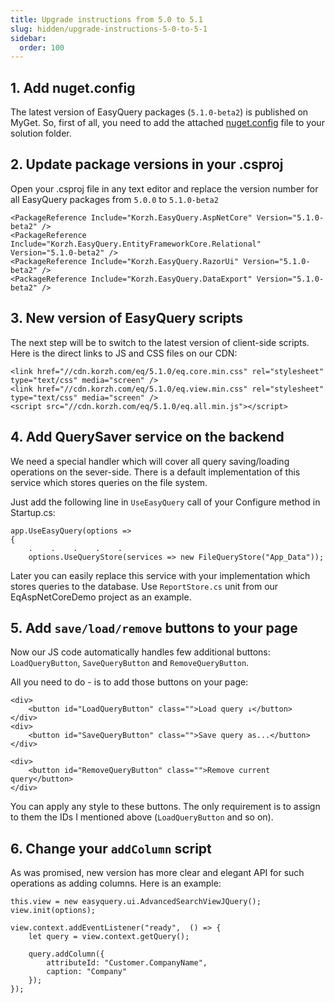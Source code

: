 ```yaml
---
title: Upgrade instructions from 5.0 to 5.1
slug: hidden/upgrade-instructions-5-0-to-5-1
sidebar:
  order: 100
---
```


## 1. Add nuget.config

The latest version of EasyQuery packages (`5.1.0-beta2`) is published on MyGet. 
So, first of all, you need to add the attached [nuget.config](https://korzh.com/static/nuget.zip)  file to your solution folder.

## 2. Update package versions in your .csproj
Open your .csproj file in any text editor and replace the version number for all EasyQuery packages from `5.0.0` to `5.1.0-beta2`

```
<PackageReference Include="Korzh.EasyQuery.AspNetCore" Version="5.1.0-beta2" />
<PackageReference Include="Korzh.EasyQuery.EntityFrameworkCore.Relational" Version="5.1.0-beta2" />
<PackageReference Include="Korzh.EasyQuery.RazorUi" Version="5.1.0-beta2" />
<PackageReference Include="Korzh.EasyQuery.DataExport" Version="5.1.0-beta2" />
```


## 3. New version of EasyQuery scripts
The next step will be to switch to the latest version of client-side scripts.
Here is the direct links to JS and CSS files on our CDN:

```
<link href="//cdn.korzh.com/eq/5.1.0/eq.core.min.css" rel="stylesheet" type="text/css" media="screen" />
<link href="//cdn.korzh.com/eq/5.1.0/eq.view.min.css" rel="stylesheet" type="text/css" media="screen" />
<script src="//cdn.korzh.com/eq/5.1.0/eq.all.min.js"></script>
```

## 4. Add QuerySaver service on the backend

We need a special handler which will cover all query saving/loading operations on the sever-side.
There is a default implementation of this service which stores queries on the file system. 

Just add the following line in `UseEasyQuery` call of your Configure method in Startup.cs: 

```
app.UseEasyQuery(options =>
{
    .    .    .    .    .
	options.UseQueryStore(services => new FileQueryStore("App_Data"));
```

Later you can easily replace this service with your implementation which stores queries to the database.
Use `ReportStore.cs` unit from our EqAspNetCoreDemo project as an example.


## 5. Add `save/load/remove` buttons to your page

Now our JS code automatically handles few additional buttons: `LoadQueryButton`, `SaveQueryButton` and `RemoveQueryButton`.

All you need to do - is to add those buttons on your page:

```
<div>
	<button id="LoadQueryButton" class="">Load query ↓</button>
</div>
<div>
	<button id="SaveQueryButton" class="">Save query as...</button>
</div>

<div>
	<button id="RemoveQueryButton" class="">Remove current query</button>
</div>
```

You can apply any style to these buttons. The only requirement is to assign to them the IDs I mentioned above (`LoadQueryButton` and so on).


## 6. Change your `addColumn` script

As was promised, new version has more clear and elegant API for such operations as adding columns.
Here is an example:

```
this.view = new easyquery.ui.AdvancedSearchViewJQuery();
view.init(options);

view.context.addEventListener("ready",  () => {
	let query = view.context.getQuery();

	query.addColumn({
		attributeId: "Customer.CompanyName",
		caption: "Company"
	});
});
```
